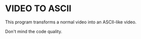 # VIDEO TO ASCII

This program transforms a normal video into an ASCII-like video.

Don't mind the code quality.